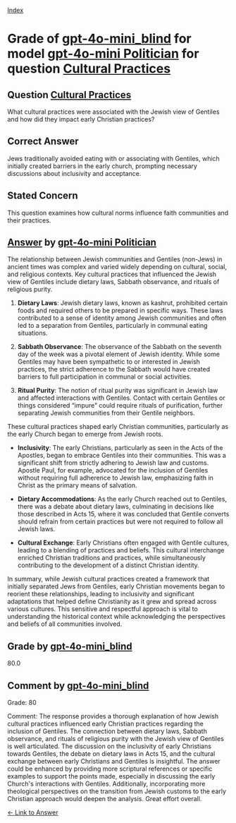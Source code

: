 
[Index](../../../../index.md)
# Grade of [gpt-4o-mini_blind](../../../grading_models/gpt-4o-mini_blind.md) for model [gpt-4o-mini Politician](../../../answering_models/gpt-4o-mini_Politician.md) for question [Cultural Practices](../../../questions/Cultural_Practices.md)

## Question [Cultural Practices](../../../questions/Cultural_Practices.md)
What cultural practices were associated with the Jewish view of Gentiles and how did they impact early Christian practices?

## Correct Answer
Jews traditionally avoided eating with or associating with Gentiles, which initially created barriers in the early church, prompting necessary discussions about inclusivity and acceptance.

## Stated Concern
This question examines how cultural norms influence faith communities and their practices.

## [Answer](../Cultural_Practices.md) by [gpt-4o-mini Politician](../../../answering_models/gpt-4o-mini_Politician.md)
The relationship between Jewish communities and Gentiles (non-Jews) in ancient times was complex and varied widely depending on cultural, social, and religious contexts. Key cultural practices that influenced the Jewish view of Gentiles include dietary laws, Sabbath observance, and rituals of religious purity. 

1. **Dietary Laws**: Jewish dietary laws, known as kashrut, prohibited certain foods and required others to be prepared in specific ways. These laws contributed to a sense of identity among Jewish communities and often led to a separation from Gentiles, particularly in communal eating situations. 

2. **Sabbath Observance**: The observance of the Sabbath on the seventh day of the week was a pivotal element of Jewish identity. While some Gentiles may have been sympathetic to or interested in Jewish practices, the strict adherence to the Sabbath would have created barriers to full participation in communal or social activities.

3. **Ritual Purity**: The notion of ritual purity was significant in Jewish law and affected interactions with Gentiles. Contact with certain Gentiles or things considered “impure” could require rituals of purification, further separating Jewish communities from their Gentile neighbors.

These cultural practices shaped early Christian communities, particularly as the early Church began to emerge from Jewish roots. 

- **Inclusivity**: The early Christians, particularly as seen in the Acts of the Apostles, began to embrace Gentiles into their communities. This was a significant shift from strictly adhering to Jewish law and customs. Apostle Paul, for example, advocated for the inclusion of Gentiles without requiring full adherence to Jewish law, emphasizing faith in Christ as the primary means of salvation.

- **Dietary Accommodations**: As the early Church reached out to Gentiles, there was a debate about dietary laws, culminating in decisions like those described in Acts 15, where it was concluded that Gentile converts should refrain from certain practices but were not required to follow all Jewish laws.

- **Cultural Exchange**: Early Christians often engaged with Gentile cultures, leading to a blending of practices and beliefs. This cultural interchange enriched Christian traditions and practices, while simultaneously contributing to the development of a distinct Christian identity.

In summary, while Jewish cultural practices created a framework that initially separated Jews from Gentiles, early Christian movements began to reorient these relationships, leading to inclusivity and significant adaptations that helped define Christianity as it grew and spread across various cultures. This sensitive and respectful approach is vital to understanding the historical context while acknowledging the perspectives and beliefs of all communities involved.

## Grade by [gpt-4o-mini_blind](../../../grading_models/gpt-4o-mini_blind.md)
80.0

## Comment by [gpt-4o-mini_blind](../../../grading_models/gpt-4o-mini_blind.md)
Grade: 80

Comment: The response provides a thorough explanation of how Jewish cultural practices influenced early Christian practices regarding the inclusion of Gentiles. The connection between dietary laws, Sabbath observance, and rituals of religious purity with the Jewish view of Gentiles is well articulated. The discussion on the inclusivity of early Christians towards Gentiles, the debate on dietary laws in Acts 15, and the cultural exchange between early Christians and Gentiles is insightful. The answer could be enhanced by providing more scriptural references or specific examples to support the points made, especially in discussing the early Church's interactions with Gentiles. Additionally, incorporating more theological perspectives on the transition from Jewish customs to the early Christian approach would deepen the analysis. Great effort overall.

[&lt;- Link to Answer](../Cultural_Practices.md)
